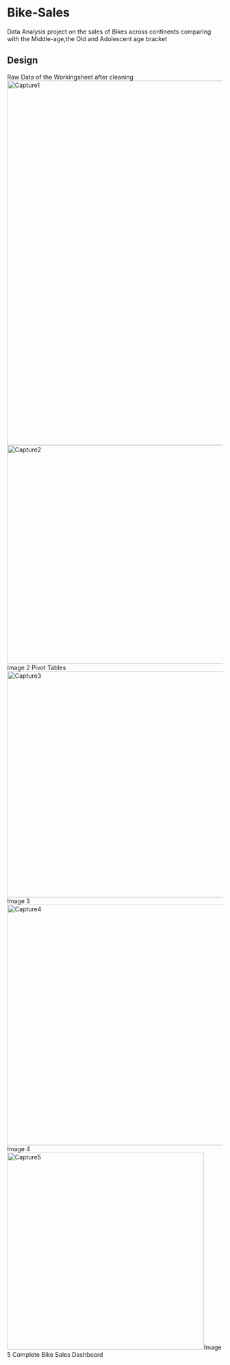 # Bike-Sales
Data Analysis project on the sales of Bikes across continents comparing with the Middle-age,the Old and Adolescent age bracket

## Design
Raw Data of the Workingsheet after cleaning
<img width="851" alt="Capture1" src="https://github.com/Teri11/Bike-Sales/assets/90449633/41cdbf08-b56d-41f8-9762-f04df547746f">
<img width="511" alt="Capture2" src="https://github.com/Teri11/Bike-Sales/assets/90449633/3abd2fdf-b983-4b1d-ae75-f67f34321178">Image 2 Pivot Tables
<img width="528" alt="Capture3" src="https://github.com/Teri11/Bike-Sales/assets/90449633/2358ca20-11d4-40b3-a783-0f9546e75b9a">Image 3
<img width="562" alt="Capture4" src="https://github.com/Teri11/Bike-Sales/assets/90449633/4389579f-e8a4-4078-abc1-0f6d1821496e">Image 4
 <img width="460" alt="Capture5" src="https://github.com/Teri11/Bike-Sales/assets/90449633/db739f38-693c-42d2-844e-ee623e39a15f">Image 5 Complete Bike Sales Dashboard


